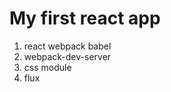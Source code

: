 # My first react app
<ol>
  <li>react webpack babel</li>
  <li>webpack-dev-server</li>
  <li>css module</li>
  <li>flux</li>
</ol>
